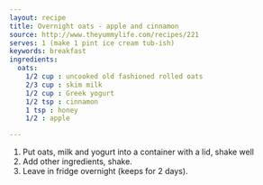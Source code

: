 ```yaml
---
layout: recipe
title: Overnight oats - apple and cinnamon
source: http://www.theyummylife.com/recipes/221
serves: 1 (make 1 pint ice cream tub-ish)
keywords: breakfast
ingredients:
  oats:
    1/2 cup : uncooked old fashioned rolled oats
    2/3 cup : skim milk
    1/2 cup : Greek yogurt
    1/2 tsp : cinnamon
    1 tsp : honey
    1/2 : apple

---
```


1. Put oats, milk and yogurt into a container with a lid, shake well
2. Add other ingredients, shake.
3. Leave in fridge overnight (keeps for 2 days).

